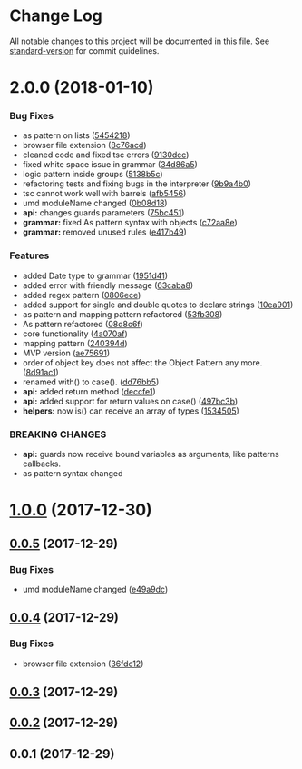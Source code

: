 # Change Log

All notable changes to this project will be documented in this file. See [standard-version](https://github.com/conventional-changelog/standard-version) for commit guidelines.

<a name="2.0.0"></a>
# 2.0.0 (2018-01-10)


### Bug Fixes

* as pattern on lists ([5454218](https://github.com/match-toy/match-toy/commit/5454218))
* browser file extension ([8c76acd](https://github.com/match-toy/match-toy/commit/8c76acd))
* cleaned code and fixed tsc errors ([9130dcc](https://github.com/match-toy/match-toy/commit/9130dcc))
* fixed white space issue in grammar ([34d86a5](https://github.com/match-toy/match-toy/commit/34d86a5))
* logic pattern inside groups ([5138b5c](https://github.com/match-toy/match-toy/commit/5138b5c))
* refactoring tests and fixing bugs in the interpreter ([9b9a4b0](https://github.com/match-toy/match-toy/commit/9b9a4b0))
* tsc cannot work well with barrels ([afb5456](https://github.com/match-toy/match-toy/commit/afb5456))
* umd moduleName changed ([0b08d18](https://github.com/match-toy/match-toy/commit/0b08d18))
* **api:** changes guards parameters ([75bc451](https://github.com/match-toy/match-toy/commit/75bc451))
* **grammar:** fixed As pattern syntax with objects ([c72aa8e](https://github.com/match-toy/match-toy/commit/c72aa8e))
* **grammar:** removed unused rules ([e417b49](https://github.com/match-toy/match-toy/commit/e417b49))


### Features

* added Date type to grammar ([1951d41](https://github.com/match-toy/match-toy/commit/1951d41))
* added error with friendly message ([63caba8](https://github.com/match-toy/match-toy/commit/63caba8))
* added regex pattern ([0806ece](https://github.com/match-toy/match-toy/commit/0806ece))
* added support for single and double quotes to declare strings ([10ea901](https://github.com/match-toy/match-toy/commit/10ea901))
* as pattern and mapping pattern refactored ([53fb308](https://github.com/match-toy/match-toy/commit/53fb308))
* As pattern refactored ([08d8c6f](https://github.com/match-toy/match-toy/commit/08d8c6f))
* core functionality ([4a070af](https://github.com/match-toy/match-toy/commit/4a070af))
* mapping pattern ([240394d](https://github.com/match-toy/match-toy/commit/240394d))
* MVP version ([ae75691](https://github.com/match-toy/match-toy/commit/ae75691))
* order of object key does not affect the Object Pattern any more. ([8d91ac1](https://github.com/match-toy/match-toy/commit/8d91ac1))
* renamed with() to case(). ([dd76bb5](https://github.com/match-toy/match-toy/commit/dd76bb5))
* **api:**  added return method ([deccfe1](https://github.com/match-toy/match-toy/commit/deccfe1))
* **api:**  added support for return values on case() ([497bc3b](https://github.com/match-toy/match-toy/commit/497bc3b))
* **helpers:** now is() can receive an array of types ([1534505](https://github.com/match-toy/match-toy/commit/1534505))


### BREAKING CHANGES

* **api:** guards now receive bound variables as
arguments, like patterns callbacks.
* as pattern syntax changed



<a name="1.0.0"></a>
# [1.0.0](https://github.com/match-toy/match-toy/compare/v0.0.5...v1.0.0) (2017-12-30)



<a name="0.0.5"></a>
## [0.0.5](https://github.com/match-toy/match-toy/compare/v0.0.4...v0.0.5) (2017-12-29)


### Bug Fixes

* umd moduleName changed ([e49a9dc](https://github.com/match-toy/match-toy/commit/e49a9dc))



<a name="0.0.4"></a>
## [0.0.4](https://github.com/match-toy/match-toy/compare/v0.0.3...v0.0.4) (2017-12-29)


### Bug Fixes

* browser file extension ([36fdc12](https://github.com/match-toy/match-toy/commit/36fdc12))



<a name="0.0.3"></a>
## [0.0.3](https://github.com/match-toy/match-toy/compare/v0.0.2...v0.0.3) (2017-12-29)



<a name="0.0.2"></a>
## [0.0.2](https://github.com/match-toy/match-toy/compare/v0.0.1...v0.0.2) (2017-12-29)



<a name="0.0.1"></a>
## 0.0.1 (2017-12-29)
